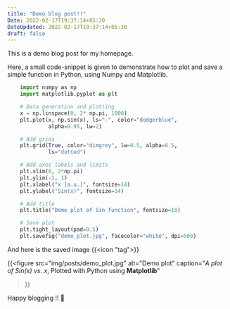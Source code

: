 ```yaml
---
title: "Demo blog post!!"
Date: 2022-02-17T19:37:14+05:30
DateUpdated: 2022-02-17T19:37:14+05:30
draft: false
---
```


This is a demo blog post for my homepage.

Here, a small code-snippet is given to demonstrate how to plot and save a simple function in Python, using Numpy and Matplotlib.

```python
    import numpy as np
    import matplotlib.pyplot as plt

    # Data generation and plotting
    x = np.linspace(0, 2* np.pi, 1000)
    plt.plot(x, np.sin(x), ls="-", color="dodgerblue",
             alpha=0.95, lw=2)

    # Add grids
    plt.grid(True, color="dimgrey", lw=0.5, alpha=0.5,
             ls="dotted")

    # Add axes labels and limits
    plt.xlim(0, 2*np.pi)
    plt.ylim(-1, 1)
    plt.xlabel("x [a.u.]", fontsize=14)
    plt.ylabel("Sin(x)", fontsize=14)

    # Add title
    plt.title("Demo plot of Sin function", fontsize=18)

    # Save plot
    plt.tight_layout(pad=0.5)
    plt.savefig("demo_plot.jpg", facecolor="white", dpi=500)
```

And here is the saved image {{<icon "tag">}}

{{<figure
src="img/posts/demo_plot.jpg"
alt="Demo plot"
caption="_A plot of Sin(x) vs. x_, Plotted with Python using **Matplotlib**"
>}}

Happy blogging !! :see_no_evil:
